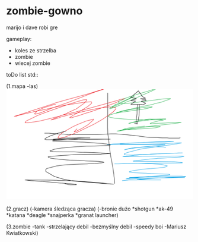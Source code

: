 # zombie-gowno
marijo i dave robi gre 

gameplay:
- koles ze strzelba
- zombie
- wiecej zombie

toDo list std::

(1.mapa
-las)
![konceptart](https://github.com/xhomar/zombie-gowno/blob/main/mapa%20concept%20art.png?raw=true)


(2.gracz)
(-kamera śledząca gracza)
(-bronie dużo
*shotgun
*ak-49
*katana
*deagle
*snajperka
*granat launcher)



(3.zombie
-tank
-strzelający debil
-bezmyślny debil
-speedy boi
-Mariusz Kwiatkowski)
